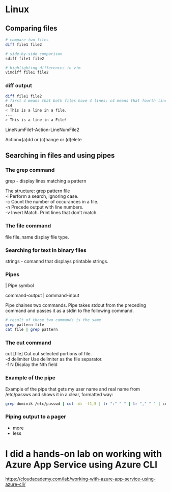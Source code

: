 # Linux

## Comparing files

```bash
# compare two files
diff file1 file2

# side-by-side comparison
sdiff file1 file2

# highlighting differences in vim
vimdiff file1 file2
```

### diff output

```bash
diff file1 file2
# first 4 means that both files have 4 lines; c4 means that fourth line is different
4c4
< This is a line in a file.
---
> This is a line in a File!
```
LineNumFile1-Action-LineNumFile2

Action=(a)dd or (c)hange or (d)elete

## Searching in files and using pipes

### The grep command

grep - display lines matching a pattern

The structure:
grep pattern file  
-i Perform a search, ignoring case.  
-c Count the number of occurances in a file.  
-n Precede output with line numbers.  
-v Invert Match. Print lines that don't match.  

### The file command

file file_name display file type.

### Searching for text in binary files

strings - comannd that displays printable strings.

### Pipes

| Pipe symbol

command-output | command-input

Pipe chaines two commands. Pipe takes stdout from the preceding command and passes it as a stdin to fhe following command.

```bash
# result of those two commands is the same
grep pattern file
cat file | grep pattern
```

### The cut command

cut \[file\] Cut out selected portions of file.  
\-d delimiter Use delimiter as the file separator.  
\-f N Display the Nth field


### Example of the pipe
Example of the pipe that gets my user name and real name from /etc/passws and shows it in a clear, formatted way:  

```bash
grep dominik /etc/passwd | cut -d: -f1,5 | tr ":" " " | tr "," " " | column -t
```

### Piping output to a pager

- more
- less

# I did a hands-on lab on working with Azure App Service using Azure CLI

https://cloudacademy.com/lab/working-with-azure-app-service-using-azure-cli/
